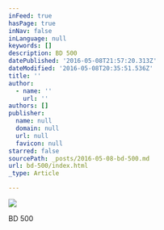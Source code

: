 ```yaml
---
inFeed: true
hasPage: true
inNav: false
inLanguage: null
keywords: []
description: BD 500
datePublished: '2016-05-08T21:57:20.313Z'
dateModified: '2016-05-08T20:35:51.536Z'
title: ''
author:
  - name: ''
    url: ''
authors: []
publisher:
  name: null
  domain: null
  url: null
  favicon: null
starred: false
sourcePath: _posts/2016-05-08-bd-500.md
url: bd-500/index.html
_type: Article

---
```

![](https://the-grid-user-content.s3-us-west-2.amazonaws.com/b8041aaa-ada4-4411-b1bb-e11a7954d365.jpg)

BD 500